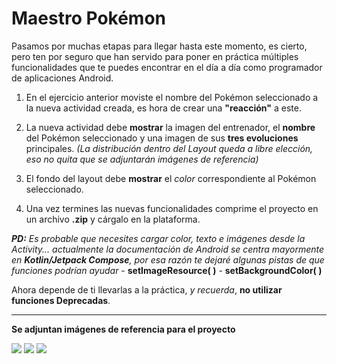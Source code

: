# Maestro Pokémon

Pasamos por muchas etapas para llegar hasta este momento, es cierto, pero ten por seguro que han servido para poner en práctica múltiples funcionalidades que te puedes encontrar en el día a día como programador de aplicaciones Android.

1. En el ejercicio anterior moviste el nombre del Pokémon seleccionado a la nueva actividad creada, es hora de crear una __"reacción"__ a este.

2. La nueva actividad debe __mostrar__ la imagen del entrenador, el __nombre__ del Pokémon seleccionado y una imagen de sus __tres evoluciones__ principales. _(La distribución dentro del Layout queda a libre elección, eso no quita que se adjuntarán imágenes de referencia)_

3. El fondo del layout debe __mostrar__ el _color_ correspondiente al Pokémon seleccionado.

4. Una vez termines las nuevas funcionalidades comprime el proyecto en un archivo __.zip__ y cárgalo en la plataforma.

*__PD:__ Es probable que necesites cargar color, texto e imágenes desde la _Activity..._ actualmente la documentación de Android se centra mayormente en __Kotlin/Jetpack Compose__, por esa razón te dejaré algunas pistas de que funciones podrían ayudar*
    - __setImageResource( )__
    - __setBackgroundColor( )__

Ahora depende de ti llevarlas a la práctica, _y recuerda_, __no utilizar funciones Deprecadas__.

----------
__Se adjuntan imágenes de referencia para el proyecto__

![](https://i.imgur.com/Is2SG7q.png)
![](https://i.imgur.com/jl3EeEl.png)
![](https://i.imgur.com/tlSmf5U.png)
